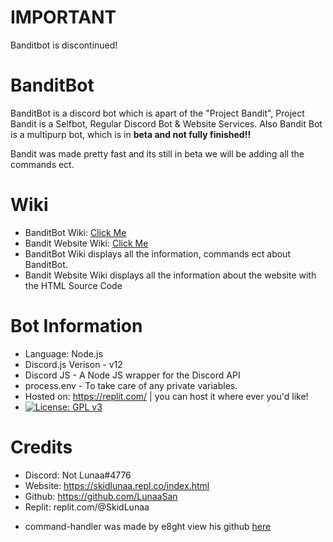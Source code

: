 # IMPORTANT
Banditbot is discontinued!

#  BanditBot
BanditBot is a discord bot which is apart of the "Project Bandit", Project Bandit is a Selfbot, Regular Discord Bot & Website Services.
Also Bandit Bot is a multipurp bot, which is in **__beta and not fully finished__!!**

Bandit was made pretty fast and its still in beta we will be adding all the commands ect.

# Wiki 
- BanditBot Wiki: [Click Me](https://github.com/LunaaSan/BanditBot/wiki)
- Bandit Website Wiki: [Click Me]()
- BanditBot Wiki displays all the information, commands ect about BanditBot.
- Bandit Website Wiki displays all the information about the website with the HTML Source Code

# Bot Information
- Language: Node.js
- Discord.js Verison - v12
- Discord JS - A Node JS wrapper for the Discord API
- process.env - To take care of any private variables.
- Hosted on: https://replit.com/  | you can host it where ever you'd like!
- [![License: GPL v3](https://img.shields.io/badge/License-GPLv3-blue.svg)](https://www.gnu.org/licenses/gpl-3.0)


# Credits
- Discord: Not Lunaa#4776
- Website: https://skidlunaa.repl.co/index.html 
- Github: https://github.com/LunaaSan
- Replit: replit.com/@SkidLunaa

+ command-handler was made by e8ght view his github [here](https://github.com/e8ght-fe/)
